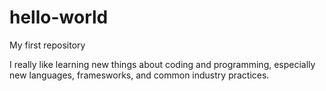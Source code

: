 # hello-world
My first repository

I really like learning new things about coding and programming, especially new languages, framesworks, and common industry practices. 
